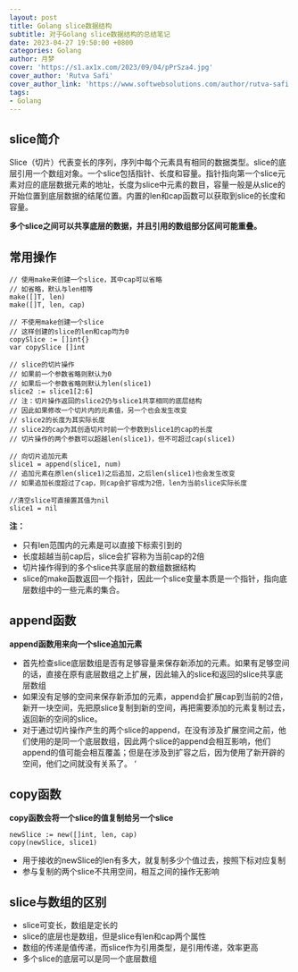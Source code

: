 ```yaml
---
layout: post
title: Golang slice数据结构
subtitle: 对于Golang slice数据结构的总结笔记
date: 2023-04-27 19:50:00 +0800
categories: Golang
author: 月梦
cover: 'https://s1.ax1x.com/2023/09/04/pPrSza4.jpg'
cover_author: 'Rutva Safi'
cover_author_link: 'https://www.softwebsolutions.com/author/rutva-safi'
tags: 
- Golang  
---
```


## slice简介
Slice（切片）代表变长的序列，序列中每个元素具有相同的数据类型。slice的底层引用一个数组对象。一个slice包括指针、长度和容量。指针指向第一个slice元素对应的底层数据元素的地址，长度为slice中元素的数目，容量一般是从slice的开始位置到底层数据的结尾位置。内置的len和cap函数可以获取到slice的长度和容量。

**多个slice之间可以共享底层的数据，并且引用的数组部分区间可能重叠。**

## 常用操作
```
// 使用make来创建一个slice，其中cap可以省略
// 如省略，默认与len相等
make([]T, len)
make([]T, len, cap)

// 不使用make创建一个slice
// 这样创建的slice的len和cap均为0
copySlice := []int{}
var copySlice []int

// slice的切片操作
// 如果前一个参数省略则默认为0
// 如果后一个参数省略则默认为len(slice1)
slice2 := slice1[2:6]
// 注：切片操作返回的slice2仍与slice1共享相同的底层结构
// 因此如果修改一个切片内的元素值，另一个也会发生改变
// slice2的长度为其实际长度
// slice2的cap为其创造切片时前一个参数到slice1的cap的长度
// 切片操作的两个参数可以超越len(slice1)，但不可超过cap(slice1)

// 向切片追加元素
slice1 = append(slice1, num)
// 追加元素在原len(slice1)之后追加，之后len(slice1)也会发生改变
// 如果追加长度超过了cap，则cap会扩容成为2倍，len为当前slice实际长度

//清空slice可直接置其值为nil
slice1 = nil
```
**注：**
- 只有len范围内的元素是可以直接下标索引到的  
- 长度超越当前cap后，slice会扩容称为当前cap的2倍  
- 切片操作得到的多个slice共享底层的数组数据结构  
- slice的make函数返回一个指针，因此一个slice变量本质是一个指针，指向底层数组中的一些元素的集合。  
  

## append函数
**append函数用来向一个slice追加元素**  
- 首先检查slice底层数组是否有足够容量来保存新添加的元素。如果有足够空间的话，直接在原有底层数组之上扩展，因此输入的slice和返回的slice共享底层数组   
- 如果没有足够的空间来保存新添加的元素，append会扩展cap到当前的2倍，新开一块空间，先把原slice复制到新的空间，再把需要添加的元素复制过去，返回新的空间的slice。  
- 对于通过切片操作产生的两个slice的append，在没有涉及扩展空间之前，他们使用的是同一个底层数组，因此两个slice的append会相互影响，他们append的值可能会相互覆盖；但是在涉及到扩容之后，因为使用了新开辟的空间，他们之间就没有关系了。  ‘

## copy函数
**copy函数会将一个slice的值复制给另一个slice**
```
newSlice := new([]int, len, cap)
copy(newSlice, slice1)
```
- 用于接收的newSlice的len有多大，就复制多少个值过去，按照下标对应复制  
- 参与复制的两个slice不共用空间，相互之间的操作无影响 

## slice与数组的区别
- slice可变长，数组是定长的  
- slice的底层也是数组，但是slice有len和cap两个属性  
- 数组的传递是值传递，而slice作为引用类型，是引用传递，效率更高  
- 多个slice的底层可以是同一个底层数组
